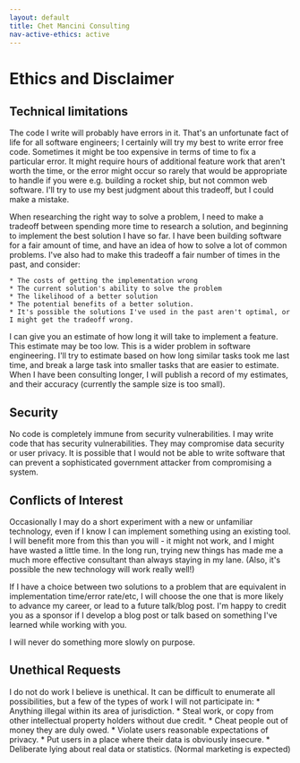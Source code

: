 ```yaml
---
layout: default
title: Chet Mancini Consulting
nav-active-ethics: active
---
```


# Ethics and Disclaimer

## Technical limitations
The code I write will probably have errors in it. That's an unfortunate fact of life for all software engineers; I certainly will try my best to write error free code. Sometimes it might be too expensive in terms of time to fix a particular error. It might require hours of additional feature work that aren't worth the time, or the error might occur so rarely that would be appropriate to handle if you were e.g. building a rocket ship, but not common web software. I'll try to use my best judgment about this tradeoff, but I could make a mistake.

When researching the right way to solve a problem, I need to make a tradeoff between spending more time to research a solution, and beginning to implement the best solution I have so far. I have been building software for a fair amount of time, and have an idea of how to solve a lot of common problems. I've also had to make this tradeoff a fair number of times in the past, and consider:

	* The costs of getting the implementation wrong
	* The current solution's ability to solve the problem
	* The likelihood of a better solution
	* The potential benefits of a better solution.
	* It's possible the solutions I've used in the past aren't optimal, or I might get the tradeoff wrong.

I can give you an estimate of how long it will take to implement a feature. This estimate may be too low. This is a wider problem in software engineering. I'll try to estimate based on how long similar tasks took me last time, and break a large task into smaller tasks that are easier to estimate. When I have been consulting longer, I will publish a record of my estimates, and their accuracy (currently the sample size is too small).

## Security

No code is completely immune from security vulnerabilities. I may write code that has security vulnerabilities. They may compromise data security or user privacy. It is possible that I would not be able to write software that can prevent a sophisticated government attacker from compromising a system.


## Conflicts of Interest
Occasionally I may do a short experiment with a new or unfamiliar technology, even if I know I can implement something using an existing tool. I will benefit more from this than you will - it might not work, and I might have wasted a little time. In the long run, trying new things has made me a much more effective consultant than always staying in my lane. (Also, it's possible the new technology will work really well!)

If I have a choice between two solutions to a problem that are equivalent in implementation time/error rate/etc, I will choose the one that is more likely to advance my career, or lead to a future talk/blog post. I'm happy to credit you as a sponsor if I develop a blog post or talk based on something I've learned while working with you.

I will never do something more slowly on purpose.

## Unethical Requests
I do not do work I believe is unethical. It can be difficult to enumerate all possibilities, but a few of the types of work I will not participate in:
	* Anything illegal within its area of jurisdiction.
	* Steal work, or copy from other intellectual property holders without due credit.
	* Cheat people out of money they are duly owed.
	* Violate users reasonable expectations of privacy.
	* Put users in a place where their data is obviously insecure.
	* Deliberate lying about real data or statistics. (Normal marketing is expected)




